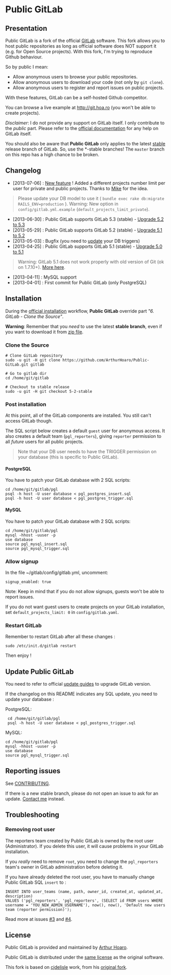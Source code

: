 # Public GitLab

## Presentation

Public GitLab is a fork of the official [GitLab](https://github.com/gitlabhq/gitlabhq) software. This fork allows you to host public repositories as long as official software does NOT support it (e.g. for Open Source projects). With this fork, I'm trying to reproduce Github behaviour.

So by public I mean:

  * Allow anonymous users to browse your public repositories.
  * Allow anonymous users to download your code (not only by `git clone`).
  * Allow anonymous users to register and report issues on public projects.

With these features, GitLab can be a self-hosted Github competitor.

You can browse a live example at http://git.hoa.ro (you won't be able to create projects).

_Disclaimer_: I do not provide any support on GitLab itself.  I only contribute to the _public_ part.  Please refer to the [official documentation](https://github.com/gitlabhq/gitlabhq/blob/master/README.md) for any help on GitLab itself.

You should also be aware that **Public GitLab** only applies to the latest [stable](https://github.com/ArthurHoaro/Public-GitLab/) release branch of GitLab.  So, use the *-stable branches!  The `master` branch on this repo has a high chance to be broken.
## Changelog

  * [2013-07-06] : [New feature](https://github.com/ArthurHoaro/Public-GitLab/pull/19) ! Added a different projects number limit per user for private and public projects. Thanks to [Mike](https://github.com/MJSmith5) for the idea.
  
  > Please update your DB model to use it ( `bundle exec rake db:migrate RAILS_ENV=production` ).
  > Warning: New option in `config/gitlab.yml.example` (`default_projects_limit_private`).
  
  * [2013-06-30] : Public GitLab supports GitLab 5.3 (stable) - [Upgrade 5.2 to 5.3](https://github.com/ArthurHoaro/Public-GitLab/blob/5-3-stable/doc/update/5.2-to-5.3.md)
  * [2013-05-29] : Public GitLab supports GitLab 5.2 (stable) - [Upgrade 5.1 to 5.2](https://github.com/ArthurHoaro/Public-GitLab/blob/5-3-stable/doc/update/5.1-to-5.2.md)
  * [2013-05-03] : Bugfix (you need to [update](https://github.com/ArthurHoaro/Public-GitLab#update-public-gitlab) your DB triggers)
  * [2013-04-25] : Public GitLab supports GitLab 5.1 (stable) - [Upgrade 5.0 to 5.1](https://github.com/ArthurHoaro/Public-GitLab/blob/5-3-stable/doc/update/5.0-to-5.1.md)

> Warning: GitLab 5.1 does not work properly with old version of Git (ok on 1.7.10+). [More here](https://github.com/gitlabhq/gitlabhq/issues/3666). 
  
  * [2013-04-11] : MySQL support
  * [2013-04-01] : First commit for Public GitLab (only PostgreSQL)

## Installation

During the [official installation](https://github.com/gitlabhq/gitlabhq/blob/5-3-stable/doc/install/installation.md) workflow, **Public GitLab** override part _"6. GitLab - Clone the Source"_. 

**Warning**: Remember that you _need_ to use the latest **stable branch**, even if you want to download it from [zip file](https://github.com/ArthurHoaro/Public-GitLab/archive/5-3-stable.zip).

### Clone the Source

    # Clone GitLab repository
    sudo -u git -H git clone https://github.com/ArthurHoaro/Public-GitLab.git gitlab

    # Go to gitlab dir
    cd /home/git/gitlab

    # Checkout to stable release
    sudo -u git -H git checkout 5-2-stable

### Post installation
At this point, all of the GitLab components are installed.  You still can't access GitLab though.

The SQL script below creates a default `guest` user for anonymous access.  It also creates a default team (`pgl_reporters`), giving `reporter` permission to all _future_ users for all public projects.

> Note that your DB user needs to have the TRIGGER permission on your database (this is specific to Public GitLab).

#### PostgreSQL
You have to patch your GitLab database with 2 SQL scripts:

    cd /home/git/gitlab/pgl
    psql -h host -U user database < pgl_postgres_insert.sql
    psql -h host -U user database < pgl_postgres_trigger.sql

#### MySQL
You have to patch your GitLab database with 2 SQL scripts:

    cd /home/git/gitlab/pgl
    mysql -hhost -uuser -p
    use database
    source pgl_mysql_insert.sql
    source pgl_mysql_trigger.sql

### Allow signup

In the file ~/gitlab/config/gitlab.yml, uncomment:

    signup_enabled: true

Note: Keep in mind that if you do not allow signups, guests won't be able to report issues. 

If you do not want guest users to create projects on your GitLab installation, set `default_projects_limit: 0` in `config/gitlab.yaml`.

### Restart GitLab

Remember to restart GitLab after all these changes :

    sudo /etc/init.d/gitlab restart

Then enjoy !

## Update Public GitLab

You need to refer to official [update guides](https://github.com/ArthurHoaro/Public-GitLab/blob/5-3-stable/doc/update/) to upgrade GitLab version.

If the changelog on this README indicates any SQL update, you need to update your database :

PostgreSQL:

     cd /home/git/gitlab/pgl
     psql -h host -U user database < pgl_postgres_trigger.sql
     

MySQL:

    cd /home/git/gitlab/pgl
    mysql -hhost -uuser -p
    use database
    source pgl_mysql_trigger.sql


## Reporting issues

See [CONTRIBUTING](https://github.com/ArthurHoaro/Public-GitLab/blob/5-3-stable/CONTRIBUTING.md).

If there is a new stable branch, please do not open an issue to ask for an update.  [Contact me](http://hoa.ro/static6/contact) instead.

## Troubleshooting

### Removing root user

The reporters team created by Public GitLab is owned by the root user (Administrator).  If you delete this user, it will cause problems in your GitLab installation.

If you _really_ need to remove `root`, you need to change the `pgl_reporters` team's owner in GitLab administration before deleting it.

If you have already deleted the root user, you have to manually change Public GitLab SQL `insert` to :

    INSERT INTO user_teams (name, path, owner_id, created_at, updated_at, description) 
    VALUES ('pgl_reporters', 'pgl_reporters', (SELECT id FROM users WHERE username = 'YOU_NEW_ADMIN_USERNAME'), now(), now(), 'Default new users team (reporter permission)'); 

Read more at issues [#3](https://github.com/ArthurHoaro/Public-GitLab/issues/3) and [#4](https://github.com/ArthurHoaro/Public-GitLab/issues/4).

## License

Public GitLab is provided and maintained by [Arthur Hoaro](http://hoa.ro).

Public GitLab is distributed under the [same license](https://github.com/ArthurHoaro/Public-GitLab/blob/5-3-stable/LICENSE) as the original software.

This fork is based on [cjdelisle](https://github.com/cjdelisle/) work, from his [original fork](https://github.com/cjdelisle/gitboria.com/commit/61db393bfd4fc75c5f046f01b01c7f114f601426).
